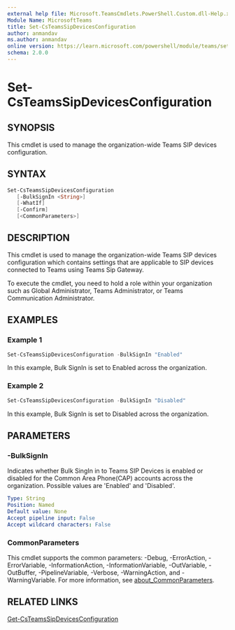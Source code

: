 ```yaml
---
external help file: Microsoft.TeamsCmdlets.PowerShell.Custom.dll-Help.xml
Module Name: MicrosoftTeams
title: Set-CsTeamsSipDevicesConfiguration
author: anmandav
ms.author: anmandav
online version: https://learn.microsoft.com/powershell/module/teams/set-csteamssipdevicesconfiguration
schema: 2.0.0
---
```


# Set-CsTeamsSipDevicesConfiguration

## SYNOPSIS

This cmdlet is used to manage the organization-wide Teams SIP devices configuration.

## SYNTAX

```powershell
Set-CsTeamsSipDevicesConfiguration
   [-BulkSignIn <String>]
   [-WhatIf]
   [-Confirm]
   [<CommonParameters>]
```

## DESCRIPTION

This cmdlet is used to manage the organization-wide Teams SIP devices configuration which contains settings that are applicable to SIP devices connected to Teams using Teams Sip Gateway.

To execute the cmdlet, you need to hold a role within your organization such as Global Administrator, Teams Administrator, or Teams Communication Administrator.

## EXAMPLES

### Example 1

```powershell
Set-CsTeamsSipDevicesConfiguration -BulkSignIn "Enabled"
```
In this example, Bulk SignIn is set to Enabled across the organization.

### Example 2

```powershell
Set-CsTeamsSipDevicesConfiguration -BulkSignIn "Disabled"
```
In this example, Bulk SignIn is set to Disabled across the organization.

## PARAMETERS

### -BulkSignIn
Indicates whether Bulk SingIn in to Teams SIP Devices is enabled or disabled for the Common Area Phone(CAP) accounts across the organization. Possible values are 'Enabled' and 'Disabled'.

```yaml
Type: String
Position: Named
Default value: None
Accept pipeline input: False
Accept wildcard characters: False
```

### CommonParameters
This cmdlet supports the common parameters: -Debug, -ErrorAction, -ErrorVariable, -InformationAction, -InformationVariable, -OutVariable, -OutBuffer, -PipelineVariable, -Verbose, -WarningAction, and -WarningVariable. For more information, see [about_CommonParameters](https://go.microsoft.com/fwlink/?LinkID=113216).

## RELATED LINKS

[Get-CsTeamsSipDevicesConfiguration](Get-CsTeamsSipDevicesConfiguration.md)
